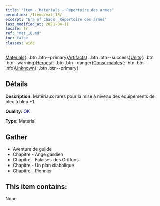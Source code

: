 ```yaml
---
title: "Item - Materials - Répertoire des armes"
permalink: /Items/mat_18/
excerpt: "Era of Chaos  Répertoire des armes"
last_modified_at: 2021-04-11
locale: fr
ref: "mat_18.md"
toc: false
classes: wide
---
```

 [Materials](/fr/Items/){: .btn .btn--primary}[Artifacts](/fr/Items/Artifacts/){: .btn .btn--success}[Units](/fr/Items/Units/){: .btn .btn--warning}[Heroes](/fr/Items/Heroes/){: .btn .btn--danger}[Consumables](/fr/Items/Consumables/){: .btn .btn--info}[Unknown](/fr/Items/Unknown/){: .btn .btn--primary}

## Détails
 **Description:** Matériaux rares pour la mise à niveau des équipements de bleu à bleu +1.

 **Quality:** <span style="color: #0000CD">OK</span>

 **Type:** Material

## Gather

*    Aventure de guilde 
*    Chapitre - Ange gardien 
*    Chapitre - Falaises des Griffons 
*    Chapitre - Un plan diabolique 
*    Chapitre - Pionnier 

## This item contains:

  None

